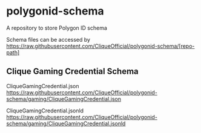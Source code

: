 # polygonid-schema
A repository to store Polygon ID schema

Schema files can be accessed by https://raw.githubusercontent.com/CliqueOfficial/polygonid-schema/[repo-path]

## Clique Gaming Credential Schema

CliqueGamingCredential.json
https://raw.githubusercontent.com/CliqueOfficial/polygonid-schema/gaming/CliqueGamingCredential.json

CliqueGamingCredential.jsonld
https://raw.githubusercontent.com/CliqueOfficial/polygonid-schema/gaming/CliqueGamingCredential.jsonld


